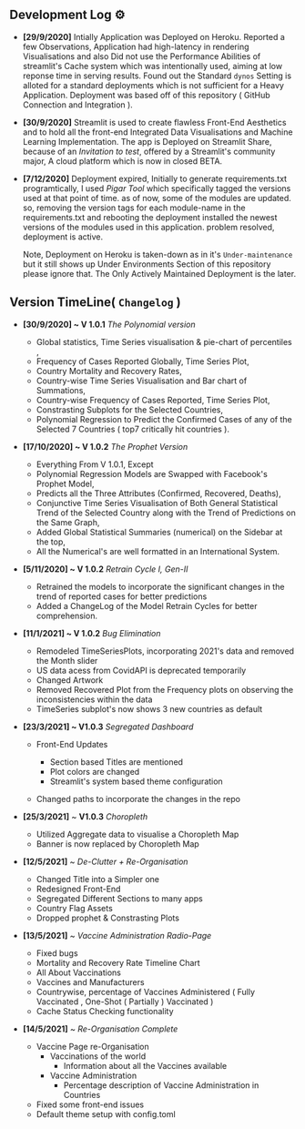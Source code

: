 

## Development Log ⚙️

- **[29/9/2020]**
    Intially Application was Deployed on Heroku. Reported a few Observations, Application had high-latency in rendering Visualisations and also Did not use the Performance Abilities of streamlit's Cache system which was intentionally used, aiming at low reponse time in serving results. Found out the Standard ``dynos`` Setting is alloted for a standard deployments which is not sufficient for a Heavy Application. Deployment was based off of this repository ( GitHub Connection and Integration ).

- **[30/9/2020]**
    Streamlit is used to create flawless Front-End Aesthetics and to hold all the front-end Integrated Data Visualisations and Machine Learning Implementation. The app is Deployed on Streamlit Share, because of an *Invitation to test*, offered by a Streamlit's community major, A cloud platform which is now in closed BETA.

- **[7/12/2020]** 
    Deployment expired, Initially to generate requirements.txt programtically, I used _Pigar Tool_ which specifically tagged the versions used at that point of time. as of now, some of the modules are updated. so, removing the version tags for each module-name in the requirements.txt and rebooting the deployment installed the newest versions of the modules used in this application. problem resolved, deployment is active.

    Note, Deployment on Heroku is taken-down as in it's `Under-maintenance` but it still shows up Under Environments Section of this repository please ignore that. The Only Actively Maintained Deployment is the later. 


## Version TimeLine( ```Changelog``` )

- **[30/9/2020] ~ V 1.0.1** _The Polynomial version_ 
    - Global statistics, Time Series visualisation & pie-chart of percentiles ,
    - Frequency of Cases Reported Globally, Time Series Plot,
    - Country Mortality and Recovery Rates,
    - Country-wise Time Series Visualisation and Bar chart of Summations,
    - Country-wise Frequency of Cases Reported, Time Series Plot,
    - Constrasting Subplots for the Selected Countries,
    - Polynomial Regression to Predict the Confirmed Cases of any of the Selected 7 Countries ( top7 critically hit countries ). 

- **[17/10/2020] ~ V 1.0.2** _The Prophet Version_
    - Everything From V 1.0.1, Except
    - Polynomial Regression Models are Swapped with Facebook's Prophet Model,
    - Predicts all the Three Attributes (Confirmed, Recovered, Deaths),
    - Conjunctive Time Series Visualisation of Both General Statistical Trend of the Selected Country along with the Trend of Predictions on the Same Graph,
    - Added Global Statistical Summaries (numerical) on the Sidebar at the top,
    - All the Numerical's are well formatted in an International System.

- **[5/11/2020] ~ V 1.0.2** _Retrain Cycle I, Gen-II_
    - Retrained the models to incorporate the significant changes in the trend of reported cases for better predictions
    - Added a ChangeLog of the Model Retrain Cycles for better comprehension. 

- **[11/1/2021] ~ V 1.0.2** _Bug Elimination_ 
    - Remodeled TimeSeriesPlots, incorporating 2021's data and removed the Month slider
    - US data acess from CovidAPI is deprecated temporarily
    - Changed Artwork
    - Removed Recovered Plot from the Frequency plots on observing the inconsistencies within the data
    - TimeSeries subplot's now shows 3 new countries as default

- **[23/3/2021] ~ V1.0.3** *Segregated Dashboard*

    - Front-End Updates

        - Section based Titles are mentioned
        - Plot colors are changed
        - Streamlit's system based theme configuration  
    - Changed paths to incorporate the changes in the repo 

* **[25/3/2021]** ~ **V1.0.3** *Choropleth*

    * Utilized Aggregate data to visualise a Choropleth Map
    * Banner is now replaced by Choropleth Map

* **[12/5/2021]** ~ *De-Clutter + Re-Organisation*

    * Changed Title into a Simpler one
    * Redesigned Front-End
    * Segregated Different Sections to many apps
    * Country Flag Assets
    * Dropped prophet & Constrasting Plots

* **[13/5/2021]** ~ *Vaccine Administration Radio-Page*

    * Fixed bugs
    * Mortality and Recovery Rate Timeline Chart
    * All About Vaccinations   
    * Vaccines and Manufacturers    
    * Countrywise, percentage of Vaccines Administered ( Fully Vaccinated , One-Shot ( Partially ) Vaccinated )
    * Cache Status Checking functionality

* **[14/5/2021]** ~ *Re-Organisation Complete*

    * Vaccine Page re-Organisation
        * Vaccinations of the world
            * Information about all the Vaccines available
        * Vaccine Administration
            * Percentage description of Vaccine Administration in Countries
     * Fixed some front-end issues
     * Default theme setup with config.toml
